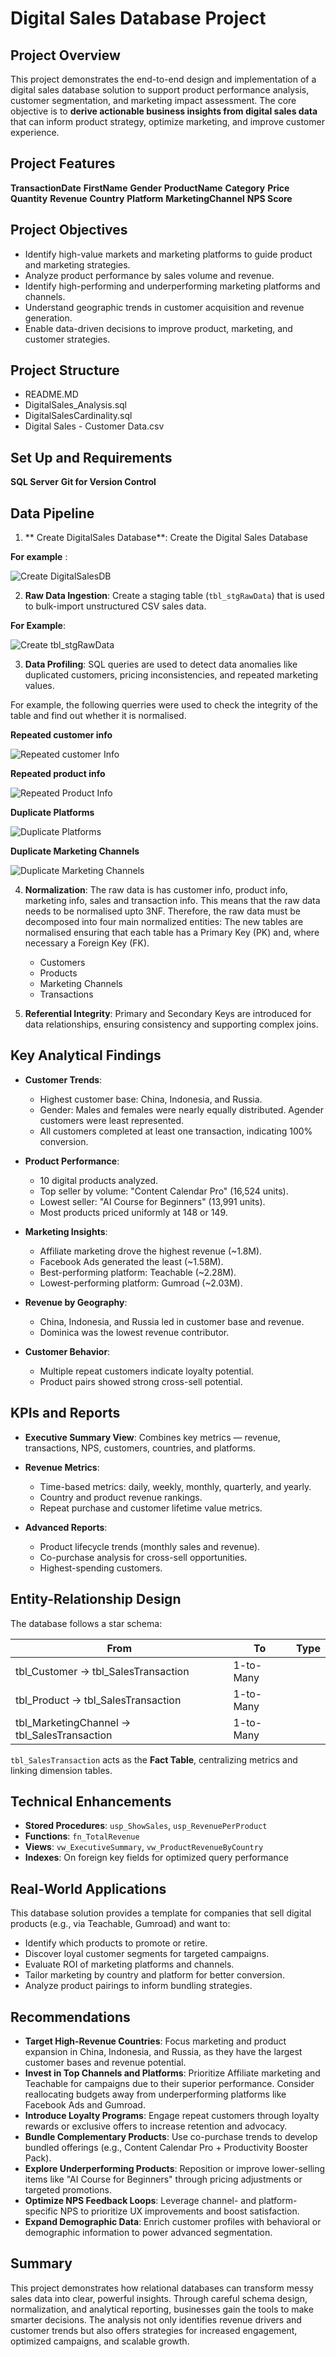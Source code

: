 # Digital Sales Database Project

## Project Overview

This project  demonstrates the end-to-end design and implementation of a digital sales database solution to support product performance analysis, customer segmentation, and marketing impact assessment. The core objective is to **derive actionable business insights from digital sales data** that can inform product strategy, optimize marketing, and improve customer experience.

## Project Features
**TransactionDate**
**FirstName**
**Gender**
**ProductName**
**Category**
**Price**
**Quantity**
**Revenue**
**Country**
**Platform**
**MarketingChannel**
**NPS Score**

## Project Objectives

* Identify high-value markets and marketing platforms to guide product and marketing strategies.
* Analyze product performance by sales volume and revenue.
* Identify high-performing and underperforming marketing platforms and channels.
* Understand geographic trends in customer acquisition and revenue generation.
* Enable data-driven decisions to improve product, marketing, and customer strategies.

## Project Structure
* README.MD
* DigitalSales_Analysis.sql
* DigitalSalesCardinality.sql
* Digital Sales - Customer Data.csv

## Set Up and Requirements

**SQL Server**
**Git for Version Control**

## Data Pipeline
1. ** Create DigitalSales Database**: Create the Digital Sales Database

 **For example** :

  ![Create DigitalSalesDB](./Images/Create%20DigitalSales%20Database.png)

2. **Raw Data Ingestion**: Create a staging table (`tbl_stgRawData`) that is used to bulk-import unstructured CSV sales data.

**For Example**: 

![Create tbl_stgRawData](./Images/Screenshot%202025-07-31%20112851.png)

3. **Data Profiling**: SQL queries are used to detect data anomalies like duplicated customers, pricing inconsistencies, and repeated marketing values.

For example, the following querries were used to check the integrity of the table and find out whether it is normalised. 

**Repeated customer info** 

![Repeated customer Info](./Images/RepeatedCustomerinfo.png)

**Repeated product info** 

![Repeated Product Info](./Images/RepeatedProductInfo.png)

**Duplicate Platforms** 

![Duplicate Platforms](./Images/DuplicatePlatforms.png)

**Duplicate Marketing Channels** 

![Duplicate Marketing Channels](./Images/DuplicateMarketingChannels.png)


4. **Normalization**: The raw data is has customer info, product info, marketing info, sales and transaction info. This means that the raw data needs to be normalised upto 3NF. Therefore, the raw data must be decomposed into four main normalized entities: The new tables are normalised ensuring that each table has a Primary Key (PK) and, where necessary a Foreign Key (FK).
   
   * Customers
   * Products
   * Marketing Channels
   * Transactions

5. **Referential Integrity**: Primary and Secondary Keys are introduced for data relationships, ensuring consistency and supporting complex joins.

## Key Analytical Findings

* **Customer Trends**:

  * Highest customer base: China, Indonesia, and Russia.
  * Gender: Males and females were nearly equally distributed. Agender customers were least represented.
  * All customers completed at least one transaction, indicating 100% conversion.

* **Product Performance**:

  * 10 digital products analyzed.
  * Top seller by volume: "Content Calendar Pro" (16,524 units).
  * Lowest seller: "AI Course for Beginners" (13,991 units).
  * Most products priced uniformly at 148 or 149.

* **Marketing Insights**:

  * Affiliate marketing drove the highest revenue (\~1.8M).
  * Facebook Ads generated the least (\~1.58M).
  * Best-performing platform: Teachable (\~2.28M).
  * Lowest-performing platform: Gumroad (\~2.03M).

* **Revenue by Geography**:

  * China, Indonesia, and Russia led in customer base and revenue.
  * Dominica was the lowest revenue contributor.

* **Customer Behavior**:

  * Multiple repeat customers indicate loyalty potential.
  * Product pairs showed strong cross-sell potential.

## KPIs and Reports

* **Executive Summary View**: Combines key metrics — revenue, transactions, NPS, customers, countries, and platforms.

* **Revenue Metrics**:

  * Time-based metrics: daily, weekly, monthly, quarterly, and yearly.
  * Country and product revenue rankings.
  * Repeat purchase and customer lifetime value metrics.

* **Advanced Reports**:

  * Product lifecycle trends (monthly sales and revenue).
  * Co-purchase analysis for cross-sell opportunities.
  * Highest-spending customers.

## Entity-Relationship Design

The database follows a star schema:

| From                                          | To        | Type |
| --------------------------------------------- | --------- | ---- |
| tbl\_Customer → tbl\_SalesTransaction         | 1-to-Many |      |
| tbl\_Product → tbl\_SalesTransaction          | 1-to-Many |      |
| tbl\_MarketingChannel → tbl\_SalesTransaction | 1-to-Many |      |

`tbl_SalesTransaction` acts as the **Fact Table**, centralizing metrics and linking dimension tables.

## Technical Enhancements

* **Stored Procedures**: `usp_ShowSales`, `usp_RevenuePerProduct`
* **Functions**: `fn_TotalRevenue`
* **Views**: `vw_ExecutiveSummary`, `vw_ProductRevenueByCountry`
* **Indexes**: On foreign key fields for optimized query performance

## Real-World Applications

This database solution provides a template for companies that sell digital products (e.g., via Teachable, Gumroad) and want to:

* Identify which products to promote or retire.
* Discover loyal customer segments for targeted campaigns.
* Evaluate ROI of marketing platforms and channels.
* Tailor marketing by country and platform for better conversion.
* Analyze product pairings to inform bundling strategies.

## Recommendations

* **Target High-Revenue Countries**: Focus marketing and product expansion in China, Indonesia, and Russia, as they have the largest customer bases and revenue potential.
* **Invest in Top Channels and Platforms**: Prioritize Affiliate marketing and Teachable for campaigns due to their superior performance. Consider reallocating budgets away from underperforming platforms like Facebook Ads and Gumroad.
* **Introduce Loyalty Programs**: Engage repeat customers through loyalty rewards or exclusive offers to increase retention and advocacy.
* **Bundle Complementary Products**: Use co-purchase trends to develop bundled offerings (e.g., Content Calendar Pro + Productivity Booster Pack).
* **Explore Underperforming Products**: Reposition or improve lower-selling items like "AI Course for Beginners" through pricing adjustments or targeted promotions.
* **Optimize NPS Feedback Loops**: Leverage channel- and platform-specific NPS to prioritize UX improvements and boost satisfaction.
* **Expand Demographic Data**: Enrich customer profiles with behavioral or demographic information to power advanced segmentation.

## Summary

This project demonstrates how relational databases can transform messy sales data into clear, powerful insights. Through careful schema design, normalization, and analytical reporting, businesses gain the tools to make smarter decisions. The analysis not only identifies revenue drivers and customer trends but also offers strategies for increased engagement, optimized campaigns, and scalable growth.
